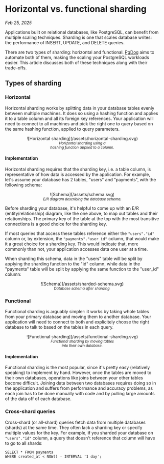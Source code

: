 # Horizontal vs. functional sharding

*Feb 25, 2025*

Applications built on relational databases, like PostgreSQL, can benefit from multiple scaling techniques. Sharding is one that scales database writes: the performance of INSERT, UPDATE, and DELETE queries.

There are two types of sharding: horizontal and functional. [PgDog](/) aims to automate both of them, making the scaling your PostgreSQL workloads easier. This article discusses both of these techniques along with their trade-offs.

## Types of sharding

### Horizontal

Horizontal sharding works by splitting data in your database tables evenly between multiple machines. It does so using a hashing function and applies it to a table column and all its foreign key references. Your application will need to connect to all machines and pick the right one to query based on the same hashing function, applied to query parameters.

<center>
    ![Horizontal sharding](/assets/horizontal-sharding.svg)<br>
    <small><i>Horizontal sharding using a<br> hashing function applied to a column.</i></small>
</center>

#### Implementation

Horizontal sharding requires that the sharding key, i.e. a table column, is representative of how data is accessed by the application. For example, let's assume your database has 2 tables, "users" and "payments", with the following schema:

<center>
    ![Schema](/assets/schema.svg)<br>
    <small><i>E/R diagram describing the database schema.</i></small>
</center>

Before sharding your database, it's helpful to come up with an E/R (entity/relationship) diagram, like the one above, to map out tables and their relationships. The primary key of the table at the top with the most transitive connections is a good choice for the sharding key.

If most queries that access these tables reference either the `"users"."id"` column or, by extension, the `"payments"."user_id"` column, that would make it a great choice for a sharding key. This would indicate that, more commonly than not, your application accesses data one user at a time.

When sharding this schema, data in the "users" table will be split by applying the sharding function to the "id" column, while data in the "payments" table will be split by applying the same function to the "user_id" column:

<center>
    ![Schema](/assets/sharded-schema.svg)<br>
    <small><i>Database schema after sharding.</i></small>
</center>

### Functional

Functional sharding is arguably simpler: it works by taking whole tables from your primary database and moving them to another database. Your application will need to connect to both and explicitely choose the right database to talk to based on the tables in each query.

<center>
    ![Functional sharding](/assets/functional-sharding.svg)<br>
    <small><i>Functional sharding by moving tables<br> into their own database.</i></small>
</center>

#### Implementation
Functional sharding is the most popular, since it's pretty easy (relatively speaking) to implement by hand. However, once the tables are moved to their own databases, operations like joins between your other tables become difficult. Joining data between two databases requires doing so in the application and suffers from performance and accuracy problems, as each join has to be done manually with code and by pulling large amounts of the data off of each database.


### Cross-shard queries

Cross-shard (or all-shard) queries fetch data from multiple databases (shards) at the same time. They often lack a sharding key or specify multiple values for the key. For example, if you sharded your database on `"users"."id"` column, a query that doesn't reference that column will have to go to all shards:

<pre><code>SELECT * FROM payments
WHERE created_at < NOW() - INTERVAL '1 day';</code></pre>
